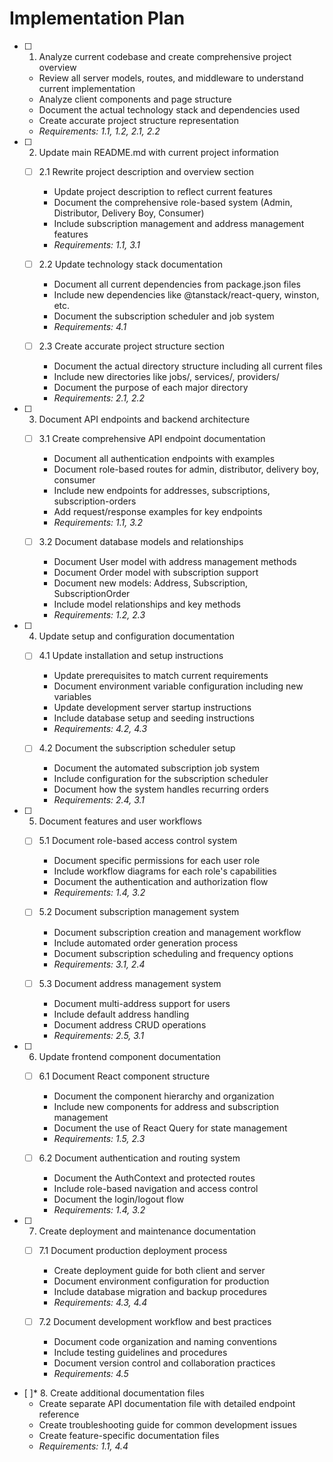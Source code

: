 # Implementation Plan

- [ ] 1. Analyze current codebase and create comprehensive project overview
  - Review all server models, routes, and middleware to understand current implementation
  - Analyze client components and page structure
  - Document the actual technology stack and dependencies used
  - Create accurate project structure representation
  - _Requirements: 1.1, 1.2, 2.1, 2.2_

- [ ] 2. Update main README.md with current project information
  - [ ] 2.1 Rewrite project description and overview section
    - Update project description to reflect current features
    - Document the comprehensive role-based system (Admin, Distributor, Delivery Boy, Consumer)
    - Include subscription management and address management features
    - _Requirements: 1.1, 3.1_
  
  - [ ] 2.2 Update technology stack documentation
    - Document all current dependencies from package.json files
    - Include new dependencies like @tanstack/react-query, winston, etc.
    - Document the subscription scheduler and job system
    - _Requirements: 4.1_
  
  - [ ] 2.3 Create accurate project structure section
    - Document the actual directory structure including all current files
    - Include new directories like jobs/, services/, providers/
    - Document the purpose of each major directory
    - _Requirements: 2.1, 2.2_

- [ ] 3. Document API endpoints and backend architecture
  - [ ] 3.1 Create comprehensive API endpoint documentation
    - Document all authentication endpoints with examples
    - Document role-based routes for admin, distributor, delivery boy, consumer
    - Include new endpoints for addresses, subscriptions, subscription-orders
    - Add request/response examples for key endpoints
    - _Requirements: 1.1, 3.2_
  
  - [ ] 3.2 Document database models and relationships
    - Document User model with address management methods
    - Document Order model with subscription support
    - Document new models: Address, Subscription, SubscriptionOrder
    - Include model relationships and key methods
    - _Requirements: 1.2, 2.3_

- [ ] 4. Update setup and configuration documentation
  - [ ] 4.1 Update installation and setup instructions
    - Update prerequisites to match current requirements
    - Document environment variable configuration including new variables
    - Update development server startup instructions
    - Include database setup and seeding instructions
    - _Requirements: 4.2, 4.3_
  
  - [ ] 4.2 Document the subscription scheduler setup
    - Document the automated subscription job system
    - Include configuration for the subscription scheduler
    - Document how the system handles recurring orders
    - _Requirements: 2.4, 3.1_

- [ ] 5. Document features and user workflows
  - [ ] 5.1 Document role-based access control system
    - Document specific permissions for each user role
    - Include workflow diagrams for each role's capabilities
    - Document the authentication and authorization flow
    - _Requirements: 1.4, 3.2_
  
  - [ ] 5.2 Document subscription management system
    - Document subscription creation and management workflow
    - Include automated order generation process
    - Document subscription scheduling and frequency options
    - _Requirements: 3.1, 2.4_
  
  - [ ] 5.3 Document address management system
    - Document multi-address support for users
    - Include default address handling
    - Document address CRUD operations
    - _Requirements: 2.5, 3.1_

- [ ] 6. Update frontend component documentation
  - [ ] 6.1 Document React component structure
    - Document the component hierarchy and organization
    - Include new components for address and subscription management
    - Document the use of React Query for state management
    - _Requirements: 1.5, 2.3_
  
  - [ ] 6.2 Document authentication and routing system
    - Document the AuthContext and protected routes
    - Include role-based navigation and access control
    - Document the login/logout flow
    - _Requirements: 1.4, 3.2_

- [ ] 7. Create deployment and maintenance documentation
  - [ ] 7.1 Document production deployment process
    - Create deployment guide for both client and server
    - Document environment configuration for production
    - Include database migration and backup procedures
    - _Requirements: 4.3, 4.4_
  
  - [ ] 7.2 Document development workflow and best practices
    - Document code organization and naming conventions
    - Include testing guidelines and procedures
    - Document version control and collaboration practices
    - _Requirements: 4.5_

- [ ]* 8. Create additional documentation files
  - Create separate API documentation file with detailed endpoint reference
  - Create troubleshooting guide for common development issues
  - Create feature-specific documentation files
  - _Requirements: 1.1, 4.4_